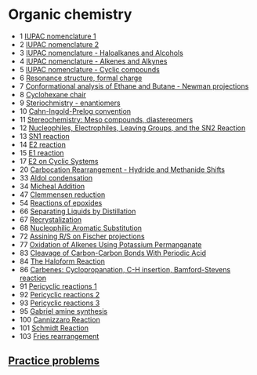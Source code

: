 # Organic chemistry

- 1 [IUPAC nomenclature 1](iupac-nomenclature-1)
- 2 [IUPAC nomenclature 2](iupac-nomenclature-2)
- 3 [IUPAC nomenclature - Haloalkanes and Alcohols](iupac-nomenclature-haloalkanes-alcohols)
- 4 [IUPAC nomenclature - Alkenes and Alkynes](iupac-nomenclature-alkenes-alkynes)
- 5 [IUPAC nomenclature - Cyclic compounds](iupac-nomenclature-cyclic-compounds)
- 6 [Resonance structure, formal charge](resonance-structure-formal-charge)
- 7 [Conformational analysis of Ethane and Butane - Newman projections](conformational-analysis-ethane-butane-newman-projections)
- 8 [Cyclohexane chair](cyclohexane-chair)
- 9 [Steriochmistry - enantiomers](steriochemistry-enantiomers)
- 10 [Cahn-Ingold-Prelog convention](cahn-ingold-prelog-convention)
- 11 [Stereochemistry: Meso compounds, diastereomers](stereochemistry-meso-compounds-diastereomers)
- 12 [Nucleophiles, Electrophiles, Leaving Groups, and the SN2 Reaction](nucleophiles-electrophiles-leaving-groups-sn2-reaction)
- 13 [SN1 reaction](sn1-reaction)
- 14 [E2 reaction](e2-reaction)
- 15 [E1 reaction](e1-reaction)
- 17 [E2 on Cyclic Systems](e2-on-cyclic-systems)
- 20 [Carbocation Rearrangement - Hydride and Methanide Shifts](carbocation-rearrangement)
- 33 [Aldol condensation](aldol-condensation)
- 34 [Micheal Addition](micheal-addition)
- 47 [Clemmensen reduction](clemmensen-reduction)
- 54 [Reactions of epoxides](reactions-of-epoxides)
- 66 [Separating Liquids by Distillation](separating-liquids-distillation)
- 67 [Recrystalization](recrystalization)
- 68 [Nucleophilic Aromatic Substitution](nucleophilic-aromatic-substitution)
- 72 [Assining R/S on Fischer projections](assigning-r-s-on-fischer-projections)
- 77 [Oxidation of Alkenes Using Potassium Permanganate](oxidation-alkenes-potassium-permanganate)
- 83 [Cleavage of Carbon-Carbon Bonds With Periodic Acid](carbon-carbon-bond-cleavage-periodic-acid)
- 84 [The Haloform Reaction](haloform-reaction)
- 86 [Carbenes: Cyclopropanation, C-H insertion, Bamford-Stevens reaction](carbenes-2)
- 91 [Pericyclic reactions 1](pericyclic-reactions-1)
- 92 [Pericyclic reactions 2](pericyclic-reactions-2)
- 93 [Pericyclic reactions 3](pericyclic-reactions-3)
- 95 [Gabriel amine synthesis](gabriel-amine-synthesis)
- 100 [Cannizzaro Reaction](cannizzaro-reaction)
- 101 [Schmidt Reaction](schmidt-reaction)
- 103 [Fries rearrangement](fries-rearrangement)

## [Practice problems](practice-problems/index)
